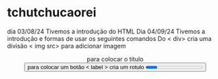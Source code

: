 # tchutchucaorei
dia 03/08/24
Tivemos a introdução do HTML
Dia 04/09/24
Tivemos a introdução e formas de usar os seguintes comandos
Do < div> cria uma divisão
< img src> para adicionar imagem
<header >  para colocar o titulo
<button> para colocar um botão
< label > cria um rotulo
<progress> uma barra de progresso para loading ou sinalizar algo
<dialog> open abre o um pop up
<footer > direitos do site </footer>
aula dia 05/09/24
adress deixa em italico e é usado para colocar os direitos do site
<br> é usado para pular uma linha
05/09/24
<thead>: Define o cabeçalho da tabela. Normalmente contém a linha de cabeçalho com a tag <th>.
<tbody>: Contém o corpo da tabela, onde são colocadas as linhas de dados.
<tr>: Define uma linha na tabela, seja no cabeçalho, corpo ou rodapé.
<th>: Define uma célula de cabeçalho, que é geralmente destacada e centralizada por padrão.
<td>: Define uma célula de dados em uma linha.
A tag <table> no HTML é usada para criar tabelas.

